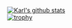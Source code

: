  
[![Karl's github stats](https://github-readme-stats.vercel.app/api?username=jae637&show_icons=true&theme=radical)](https://github.com/jae637/github-readme-stats)
<br>
[![trophy](https://github-profile-trophy.vercel.app/?username=jae637&theme=onedark)](https://github.com/jae637/github-profile-trophy)
